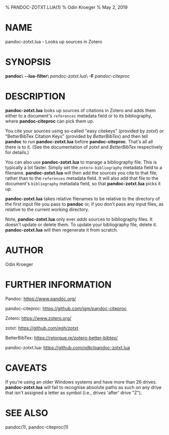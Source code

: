% PANDOC-ZOTXT.LUA(1)
% Odin Kroeger
% May 2, 2019

# NAME

pandoc-zotxt.lua - Looks up sources in Zotero


# SYNOPSIS

**pandoc**\ **--lua-filter**\ *pandoc-zotxt.lua*\ **-F** *pandoc-citeproc*


# DESCRIPTION

**pandoc-zotxt.lua** looks up sources of citations in Zotero and adds
them either to a document's `references` metadata field or to its
bibliography, where **pandoc-citeproc** can pick them up.

You cite your sources using so-called "easy citekeys" (provided by *zotxt*) or
"BetterBibTex Citation Keys" (provided by *BetterBibTex*) and then tell 
**pandoc** to run **pandoc-zotxt.lua** before **pandoc-citeproc**.
That's all all there is to it. (See the documentation of *zotxt* and 
*BetterBibTex* respectively for details.)

You can also use **pandoc-zotxt.lua** to manage a bibliography file. This is
typically a lot faster. Simply set the `zotero-bibliography` metadata field
to a filename. **pandoc-zotxt.lua** will then add the sources you cite to that
file, rather than to the `references` metadata field. It will also add
that file to the document's `bibliography` metadata field, so
that **pandoc-zotxt.lua** picks it up.

**pandoc-zotxt.lua** takes relative filenames to be relative to the directory
of the first input file you pass to **pandoc** or, if you don't pass any input
files, as relative to the current working directory.

Note, **pandoc-zotxt.lua** only ever *adds* sources to bibliography files.
It doesn't update or delete them. To update your bibliography file,
delete it. **pandoc-zotxt.lua** will then regenerate it from scratch.


# AUTHOR

Odin Kroeger


# FURTHER INFORMATION

Pandoc: <https://www.pandoc.org/>

pandoc-citeproc: <https://github.com/jgm/pandoc-citeproc>

Zotero: <https://www.zotero.org/>

zotxt: <https://github.com/egh/zotxt>

BetterBibTex: <https://retorque.re/zotero-better-bibtex/>

pandoc-zotxt.lua: <https://github.com/odkr/pandoc-zotxt.lua>


# CAVEATS

If you're using an older Windows systems and have more than 26 drives.
**pandoc-zotxt.lua** will fail to recognise absolute paths as such
on any drive that isn't assigned a letter as symbol (i.e., drives
'after' drive "Z").


# SEE ALSO

pandoc(1), pandoc-citeproc(1)
